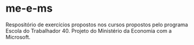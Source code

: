 # me-e-ms
 Respositório de exercícios propostos nos cursos propostos pelo programa Escola do Trabalhador 40. Projeto do Ministério da Economia com a Microsoft.
